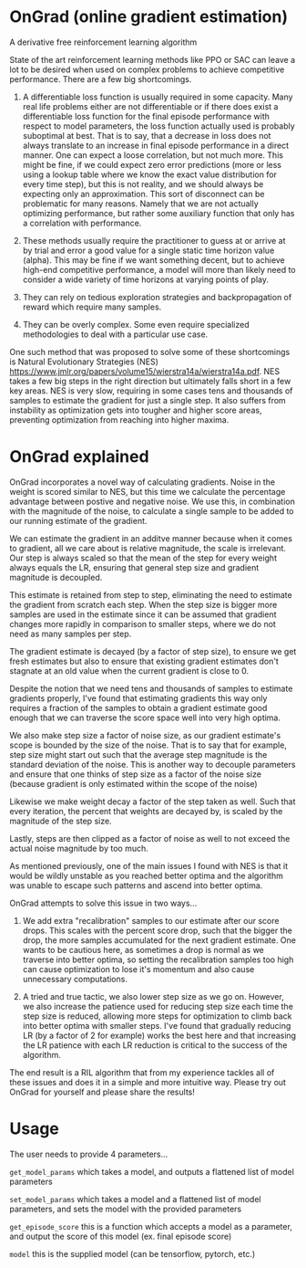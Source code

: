 # OnGrad (online gradient estimation)
A derivative free reinforcement learning algorithm

State of the art reinforcement learning methods like PPO or SAC can leave a lot to be desired when used on complex problems to achieve competitive performance. There are a few big shortcomings.

1) A differentiable loss function is usually required in some capacity. Many real life problems either are not differentiable or if there does exist a differentiable loss function for the final episode performance with respect to model parameters, the loss function actually used is probably suboptimal at best. That is to say, that a decrease in loss does not always translate to an increase in final episode performance in a direct manner. One can expect a loose correlation, but not much more. This might be fine, if we could expect zero error predictions (more or less using a lookup table where we know the exact value distribution for every time step), but this is not reality, and we should always be expecting only an approximation. This sort of disconnect can be problematic for many reasons. Namely that we are not actually optimizing performance, but rather some auxiliary function that only has a correlation with performance.

2) These methods usually require the practitioner to guess at or arrive at by trial and error a good value for a single static time horizon value (alpha). This may be fine if we want something decent, but to achieve high-end competitive performance, a model will more than likely need to consider a wide variety of time horizons at varying points of play.

3) They can rely on tedious exploration strategies and backpropagation of reward which require many samples.

4) They can be overly complex. Some even require specialized methodologies to deal with a particular use case.

One such method that was proposed to solve some of these shortcomings is Natural Evolutionary Strategies (NES) https://www.jmlr.org/papers/volume15/wierstra14a/wierstra14a.pdf. NES takes a few big steps in the right direction but ultimately falls short in a few key areas. NES is very slow, requiring in some cases tens and thousands of samples to estimate the gradient for just a single step. It also suffers from instability as optimization gets into tougher and higher score areas, preventing optimization from reaching into higher maxima.

# OnGrad explained

OnGrad incorporates a novel way of calculating gradients. Noise in the weight is scored similar to NES, but this time we calculate the percentage advantage between postive and negative noise. We use this, in combination with the magnitude of the noise, to calculate a single sample to be added to our running estimate of the gradient.

We can estimate the gradient in an additve manner because when it comes to gradient, all we care about is relative magnitude, the scale is irrelevant. Our step is always scaled so that the mean of the step for every weight always equals the LR, ensuring that general step size and gradient magnitude is decoupled.

This estimate is retained from step to step, eliminating the need to estimate the gradient from scratch each step. When the step size is bigger more samples are used in the estimate since it can be assumed that gradient changes more rapidly in comparison to smaller steps, where we do not need as many samples per step.

The gradient estimate is decayed (by a factor of step size), to ensure we get fresh estimates but also to ensure that existing gradient estimates don't stagnate at an old value when the current gradient is close to 0.

Despite the notion that we need tens and thousands of samples to estimate gradients properly, I've found that estimating gradients this way only requires a fraction of the samples to obtain a gradient estimate good enough that we can traverse the score space well into very high optima.

We also make step size a factor of noise size, as our gradient estimate's scope is bounded by the size of the noise. That is to say that for example, step size might start out such that the average step magnitude is the standard deviation of the noise. This is another way to decouple parameters and ensure that one thinks of step size as a factor of the noise size (because gradient is only estimated within the scope of the noise)

Likewise we make weight decay a factor of the step taken as well. Such that every iteration, the percent that weights are decayed by, is scaled by the magnitude of the step size.

Lastly, steps are then clipped as a factor of noise as well to not exceed the actual noise magnitude by too much.

As mentioned previously, one of the main issues I found with NES is that it would be wildly unstable as you reached better optima and the algorithm was unable to escape such patterns and ascend into better optima.

OnGrad attempts to solve this issue in two ways...

1) We add extra "recalibration" samples to our estimate after our score drops. This scales with the percent score drop, such that the bigger the drop, the more samples accumulated for the next gradient estimate. One wants to be cautious here, as sometimes a drop is normal as we traverse into better optima, so setting the recalibration samples too high can cause optimization to lose it's momentum and also cause unnecessary computations.

2) A tried and true tactic, we also lower step size as we go on. However, we also increase the patience used for reducing step size each time the step size is reduced, allowing more steps for optimization to climb back into better optima with smaller steps. I've found that gradually reducing LR (by a factor of 2 for example) works the best here and that increasing the LR patience with each LR reduction is critical to the success of the algorithm.

The end result is a RIL algorithm that from my experience tackles all of these issues and does it in a simple and more intuitive way. Please try out OnGrad for yourself and please share the results!

# Usage

The user needs to provide 4 parameters...

```get_model_params``` which takes a model, and outputs a flattened list of model parameters

```set_model_params``` which takes a model and a flattened list of model parameters, and sets the model with the provided parameters

```get_episode_score``` this is a function which accepts a model as a parameter, and output the score of this model (ex. final episode score)

```model``` this is the supplied model (can be tensorflow, pytorch, etc.)
